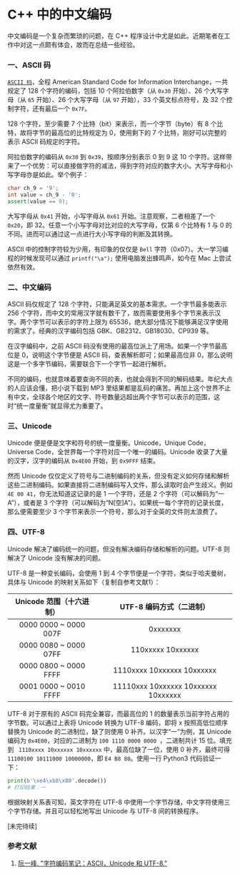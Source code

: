 # C++ 中的中文编码

中文编码是一个复杂而繁琐的问题，在 C++ 程序设计中尤是如此。近期笔者在工作中对这一点颇有体会，故而在总结一些经验。

### 一、ASCII 码

[`ASCII 码`](https://ascii.cl/)，全程 American Standard Code for Information Interchange，一共规定了 128 个字符的编码，包括 10 个阿拉伯数字（从 `0x30` 开始）、26 个大写字母（从 `65` 开始）、26 个大写字母（从 `97` 开始），33 个英文标点符号，及 32 个控制字符，还有最后一个 `0x7F`。

128 个字符，至少需要 7 个比特（bit）来表示，而一个字节（byte）有 8 个比特，故将字节的最高位的比特规定为 0，使用剩下的 7 个比特，刚好可以完整的表示 ASCII 码规定的字符。

阿拉伯数字的编码从 `0x30` 到 `0x39`，按顺序分别表示 0 到 9 这 10 个字符。这样带来了一个优势：可以直接做字符的减法，得到字符对应的数字大小。大写字母和小写字母亦是如此。举个例子：

```c++
char ch_9 = '9';
int value = ch_9 - '0';
assert(value == 9);
```

大写字母从 `0x41` 开始，小写字母从 `0x61` 开始。注意观察，二者相差了一个 `0x20`，即 32。任意一个小写字母对比对应的大写字母，仅第 6 个比特有 1 与 0 的不同。进而可以通过这一点进行大小写字母的判断及其转换。

ASCII 中的控制字符较为少用，有印象的仅仅是 `Bell` 字符（0x07）。大一学习编程的时候发现可以通过 `printf("\a");` 使用电脑发出蜂鸣声，如今在 Mac 上尝试依然有效。

### 二、中文编码

ASCII 码仅规定了 128 个字符，只能满足英文的基本需求。一个字节最多能表示 256 个字符，而中文的常用汉字就有数千了，故而需要使用多个字节来表示汉字。两个字节可以表示的字符上限为 65536，绝大部分情况下能够满足汉字使用的需求了。经典的汉字编码包括 GBK、GB2312、GB18030、CP939 等。

在汉字编码中，之前 ASCII 码没有使用的最高位派上了用场。如果一个字节最高位是 0，说明这个字节便是 ASCII 码，查表解析即可；如果最高位非 0，那么说明这是一个多字节编码，需要联合下一个字节一起进行解析。

不同的编码，也就意味着要查询不同的表，也就会得到不同的解码结果。年纪大点的人应该会懂，把小说下载到 MP3 里结果都是乱码的痛苦。再加上这个世界不止有中文，全球各个地区的文字、符号数量远超出两个字节可以表示的范围，这时“统一度量衡”就显得尤为重要了。

### 三、Unicode

Unicode 便是便是文字和符号的统一度量衡。Unicode，Unique Code，Universe Code，全世界每一个字符对应一个唯一的编码。Unicode 收录了大量的汉字，汉字的编码从 `0x4E00` 开始，到 `0x9FFF` 结束。

然而 Unicode 仅仅定义了符号与二进制编码的关系，但没有定义如何存储和解析这些二进制编码。如果直接将二进制编码写入文件，那么读取时会产生歧义。例如 `4E 00 41`，你无法知道这记录的是 1 一个字符，还是 2 个字符（可以解码为“一A”），或者是 3 个字符（可以解码为“N[空]A”）。如果统一每个字符的记录长度，那么便需要至少 3 个字节来表示一个符号，那么对于全英的文件则太浪费了。

### 四、UTF-8

Unicode 解决了编码统一的问题，但没有解决编码存储和解析的问题。UTF-8 则解决了 Unicode 没有解决的问题。

UTF-8 是一种变长编码，会使用 1 到 4 个字节便是一个字符，类似于哈夫曼树，具体与 Unicode 的映射关系如下（复制自参考文献1）：

| Unicode 范围（十六进制） |      UTF-8 编码方式（二进制）       |
| :----------------------: | :---------------------------------: |
|  0000 0000 ~ 0000 007F   |              0xxxxxxx               |
|  0000 0080 ~ 0000 07FF   |          110xxxxx 10xxxxxx          |
|  0000 0800 ~ 0000 FFFF   |     1110xxxx 10xxxxxx 10xxxxxx      |
|  0001 0000 ~ 0010 FFFF   | 11110xxx 10xxxxxx 10xxxxxx 10xxxxxx |

UTF-8 对于原有的 ASCII 码完全兼容，而最高位的 1 的数量表示当前字符占用的字节数。可以通过上表将 Unicode 转换为 UTF-8 编码，即将 x 按照高低位顺序替换为 Unicode 的二进制位，缺了则使用 0 补齐。以汉字“一”为例，其 Unicode 编码为 `0x4E00`，对应的二进制为 `100 1110 0000 0000 `，二进制共计 15 位。填充到 ` 1110xxxx 10xxxxxx 10xxxxxx` 中，最高位缺了一位，使用 0 补齐，最终可得 `11100100 10111000 10000000`，即 `E4 B8 80`。使用一行 Python3 代码验证一下：

```python
print(b'\xe4\xb8\x80'.decode())
# 打印结果：一
```

根据映射关系表可知，英文字符在 UTF-8 中使用一个字节存储，中文字符使用三个字节存储。并且可以轻松地写出 Unicode 与 UTF-8 间的转换程序。

[未完待续]

### 参考文献

1. [阮一峰. "字符编码笔记：ASCII，Unicode 和 UTF-8."](http://www.ruanyifeng.com/blog/2007/10/ascii_unicode_and_utf-8.html)